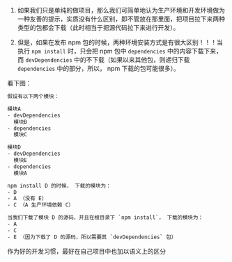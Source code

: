 1. 如果我们只是单纯的做项目，那么我们可简单地认为生产环境和开发环境做为一种友善的提示，实质没有什么区别，即不管放在那里面，把项目拉下来两种类型的包都会下载（此时相当于把源代码拉下来进行开发）。

2. 但是，如果在发布 npm 包的时候，两种环境安装方式是有很大区别！！！当执行 `npm install` 时，只会把 npm 包中 `dependencies` 中的内容下载下来，而 `devDependencies` 中的不下载（如果以来其他包，则递归下载 `dependencies` 中的部分，所以， npm 下载的包可能很多）。

看下图：

```bash
假设有以下两个模块：

模块A
- devDependencies
  模块B
- dependencies
  模块C

模块D
- devDependencies
  模块E
- dependencies
  模块A

npm install D 的时候， 下载的模块为：
- D
- A （没有 E）
- C （A 生产环境依赖 C）

当我们下载了模块 D 的源码，并且在根目录下 `npm install`， 下载的模块为：
- A
- C
- E （因为下载了 D 的源码，所以需要其 `devDependencies` 包）
```

作为好的开发习惯，最好在自己项目中也加以语义上的区分
